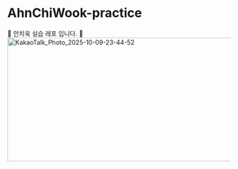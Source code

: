 # AhnChiWook-practice
 안치욱 실습 레포 입니다. 
<img width="1564" height="280" alt="KakaoTalk_Photo_2025-10-09-23-44-52" src="https://github.com/user-attachments/assets/49b09bf2-343d-48ce-8254-fd86c8cf99d3" />
